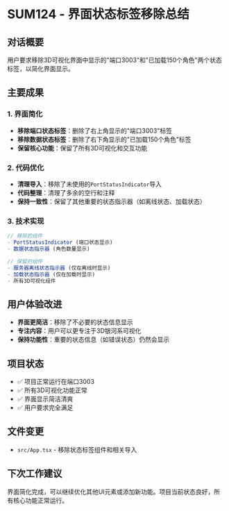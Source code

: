 # SUM124 - 界面状态标签移除总结

## 对话概要
用户要求移除3D可视化界面中显示的"端口3003"和"已加载150个角色"两个状态标签，以简化界面显示。

## 主要成果

### 1. 界面简化
- **移除端口状态标签**：删除了右上角显示的"端口3003"标签
- **移除数据状态标签**：删除了右下角显示的"已加载150个角色"标签
- **保留核心功能**：保留了所有3D可视化和交互功能

### 2. 代码优化
- **清理导入**：移除了未使用的`PortStatusIndicator`导入
- **代码整理**：清理了多余的空行和注释
- **保持一致性**：保留了其他重要的状态指示器（如离线状态、加载状态）

### 3. 技术实现
```typescript
// 移除的组件
- PortStatusIndicator (端口状态显示)
- 数据状态指示器 (角色数量显示)

// 保留的组件
- 服务器离线状态指示器 (仅在离线时显示)
- 加载状态指示器 (仅在加载时显示)
- 所有3D可视化组件
```

## 用户体验改进
- **界面更简洁**：移除了不必要的状态信息显示
- **专注内容**：用户可以更专注于3D银河系可视化
- **保持功能性**：重要的状态信息（如错误状态）仍然会显示

## 项目状态
- ✅ 项目正常运行在端口3003
- ✅ 所有3D可视化功能正常
- ✅ 界面显示简洁清爽
- ✅ 用户要求完全满足

## 文件变更
- `src/App.tsx` - 移除状态标签组件和相关导入

## 下次工作建议
界面简化完成，可以继续优化其他UI元素或添加新功能。项目当前状态良好，所有核心功能正常运行。
